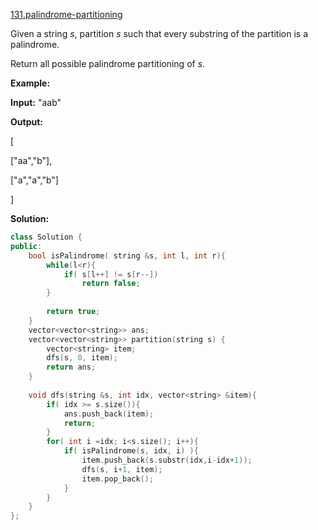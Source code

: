 [131.palindrome-partitioning](https://leetcode.com/problems/palindrome-partitioning/)  

Given a string _s_, partition _s_ such that every substring of the partition is a palindrome.

Return all possible palindrome partitioning of _s_.

**Example:**

  
**Input:** "aab"
  
**Output:**
  
\[
  
  \["aa","b"\],
  
  \["a","a","b"\]
  
\]  



**Solution:**  

```cpp
class Solution {
public:
    bool isPalindrome( string &s, int l, int r){
        while(l<r){
            if( s[l++] != s[r--])
                return false;
        }
        
        return true;
    }
    vector<vector<string>> ans;
    vector<vector<string>> partition(string s) {
        vector<string> item;
        dfs(s, 0, item);
        return ans;
    }
    
    void dfs(string &s, int idx, vector<string> &item){
        if( idx >= s.size()){
            ans.push_back(item);
            return;
        }
        for( int i =idx; i<s.size(); i++){
            if( isPalindrome(s, idx, i) ){
                item.push_back(s.substr(idx,i-idx+1));
                dfs(s, i+1, item);
                item.pop_back();
            }
        }
    }
};
```
      